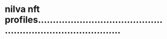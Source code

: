 # nilva nft profiles.................................................................................
